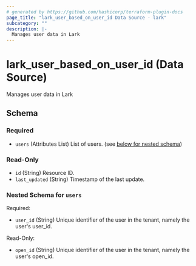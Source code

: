```yaml
---
# generated by https://github.com/hashicorp/terraform-plugin-docs
page_title: "lark_user_based_on_user_id Data Source - lark"
subcategory: ""
description: |-
  Manages user data in Lark
---
```


# lark_user_based_on_user_id (Data Source)

Manages user data in Lark



<!-- schema generated by tfplugindocs -->
## Schema

### Required

- `users` (Attributes List) List of users. (see [below for nested schema](#nestedatt--users))

### Read-Only

- `id` (String) Resource ID.
- `last_updated` (String) Timestamp of the last update.

<a id="nestedatt--users"></a>
### Nested Schema for `users`

Required:

- `user_id` (String) Unique identifier of the user in the tenant, namely the user's user_id.

Read-Only:

- `open_id` (String) Unique identifier of the user in the tenant, namely the user's open_id.
